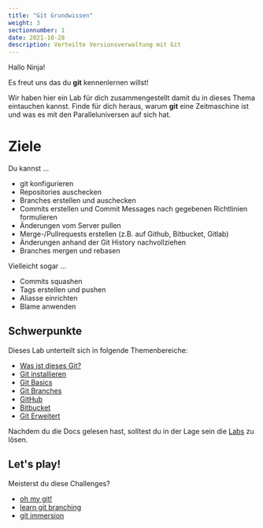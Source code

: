 ```yaml
---
title: "Git Grundwissen"
weight: 3
sectionnumber: 1
date: 2021-10-28
description: Verteilte Versionsverwaltung mit Git
---
```


Hallo Ninja!

Es freut uns das du **git** kennenlernen willst!

Wir haben hier ein Lab für dich zusammengestellt damit du in dieses Thema eintauchen kannst. Finde für dich heraus, warum **git** eine Zeitmaschine ist und was es mit den Paralleluniversen auf sich hat.

# Ziele

Du kannst ...

- git konfigurieren
- Repositories auschecken
- Branches erstellen und auschecken
- Commits erstellen und Commit Messages nach gegebenen Richtlinien formulieren
- Änderungen vom Server pullen
- Merge-/Pullrequests erstellen (z.B. auf Github, Bitbucket, Gitlab)
- Änderungen anhand der Git History nachvollziehen
- Branches mergen und rebasen

Vielleicht sogar ...

- Commits squashen
- Tags erstellen und pushen
- Aliasse einrichten
- Blame anwenden

## Schwerpunkte

Dieses Lab unterteilt sich in folgende Themenbereiche:

- [Was ist dieses Git?](was-ist-git.md)
- [Git installieren](git-install)
- [Git Basics](git-basics.md)
- [Git Branches](git-branches.md)
- [GitHub](git-hub.md)
- [Bitbucket](bitbucket.md)
- [Git Erweitert](git-extended.md)

Nachdem du die Docs gelesen hast, solltest du in der Lage sein die [Labs](../../../../labs/git/) zu lösen.

## Let's play!

Meisterst du diese Challenges?

- [oh my git!](https://ohmygit.org/)
- [learn git branching](https://learngitbranching.js.org/)
- [git immersion](https://gitimmersion.com)
